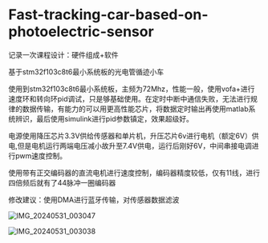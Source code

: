 # Fast-tracking-car-based-on-photoelectric-sensor

记录一次课程设计：硬件组成+软件

基于stm32f103c8t6最小系统板的光电管循迹小车

使用到stm32f103c8t6最小系统板，主频为72Mhz，性能一般，使用vofa+进行速度环和转向环pid调试，只是够基础使用。在定时中断中通信失败，无法进行规律的数据传输，有能力的可以用更高性能芯片，将数据定时输出再使用matlab系统辨识，最后使用simulink进行pid参数镇定，效果超级好。

电源使用降压芯片3.3V供给传感器和单片机，升压芯片6v进行电机（额定6V）供电,但是电机运行两端电压减小故升至7.4V供电，运行后刚好6V，中间串接电调进行pwm速度控制。

使用带有正交编码器的直流电机进行速度控制，编码器精度较低，仅有11线，进行四倍频后就有了44脉冲一圈编码器


修改建议：使用DMA进行蓝牙传输，对传感器数据滤波

![IMG_20240531_003047](https://github.com/user-attachments/assets/0d870a6b-b312-4baa-959f-9819f3cd4223)

![IMG_20240531_003038](https://github.com/user-attachments/assets/a9f3fea2-e0ad-4c32-b8c2-f7af3628289e)
